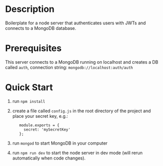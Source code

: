 # Description
Boilerplate for a node server that authenticates users with JWTs and connects to a MongoDB database.

# Prerequisites
This server connects to a MongoDB running on localhost and creates a DB called `auth`, connection string: `mongodb://localhost:auth/auth`

# Quick Start
1. run `npm install`
2. create a file called `config.js` in the root directory of the project and place your secret key, e.g.:

          module.exports = {
            secret: 'mySecretKey'
          };
3. run `mongod` to start MongoDB in your computer
4. run `npm run dev` to start the node server in dev mode (will rerun automatically when code changes).

